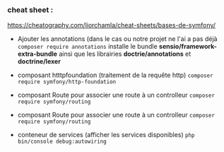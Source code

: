 ### cheat sheet :
https://cheatography.com/liorchamla/cheat-sheets/bases-de-symfony/


* Ajouter les annotations (dans le cas ou notre projet ne l'ai a pas déjà
`` composer require annotations ``
installe le bundle **sensio/framework-extra-bundle** ainsi que les librairies **doctrie/annotations** et **doctrine/lexer**

* composant htttpfoundation (traitement de la requête http)
`` composer require symfony/http-foundation ``

* composant Route pour associer une route à un controlleur
`` composer require symfony/routing ``

* composant Route pour associer une route à un controlleur
`` composer require symfony/routing ``

* conteneur de services (afficher les services disponibles)
`` php bin/console debug:autowiring ``